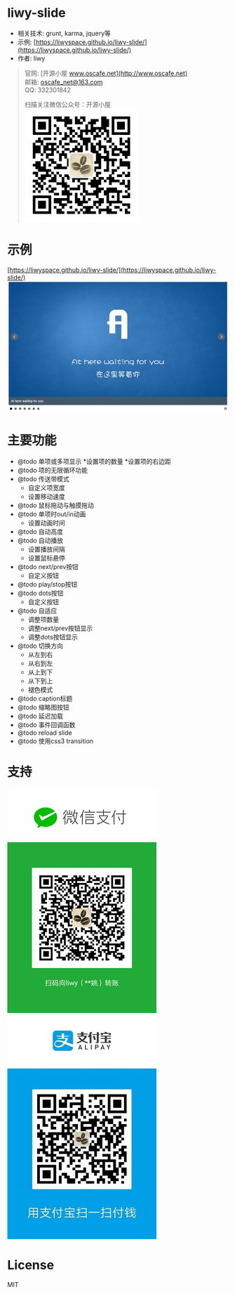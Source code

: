 # liwy-slide
* 相关技术: grunt, karma, jquery等
* 示例: [https://liwyspace.github.io/liwy-slide/](https://liwyspace.github.io/liwy-slide/)
* 作者: liwy

> 官网: [开源小屋 www.oscafe.net](http://www.oscafe.net)  
> 邮箱: oscafe_net@163.com  
> QQ: 332301842  
>  
> 扫描关注微信公众号：开源小屋  
> ![开源小屋www.oscafe.net 公众平台二维码](./oscafe_qrcode.jpg)  

# 示例
[https://liwyspace.github.io/liwy-slide/](https://liwyspace.github.io/liwy-slide/)
![liwy-slide Demo](./demo.png)

# 主要功能
* @todo 单项或多项显示
    *设置项的数量
    *设置项的右边距
* @todo 项的无限循环功能
* @todo 传送带模式
    * 自定义项宽度
    * 设置移动速度
* @todo 鼠标拖动与触摸拖动
* @todo 单项时out/in动画
    * 设置动画时间
* @todo 自动高度
* @todo 自动播放
    * 设置播放间隔
    * 设置鼠标悬停
* @todo next/prev按钮
    * 自定义按钮
* @todo play/stop按钮
* @todo dots按钮
    * 自定义按钮
* @todo 自适应
    * 调整项数量
    * 调整next/prev按钮显示
    * 调整dots按钮显示
* @todo 切换方向
    * 从左到右
    * 从右到左
    * 从上到下
    * 从下到上
    * 褪色模式
* @todo caption标题
* @todo 缩略图按钮
* @todo 延迟加载
* @todo 事件回调函数
* @todo reload slide
* @todo 使用css3 transition

# 支持
![微信付款码](./weixin_fkcode.jpg)
![支付宝付款码](./zhifubao_fkcode.jpg)

# License
MIT
